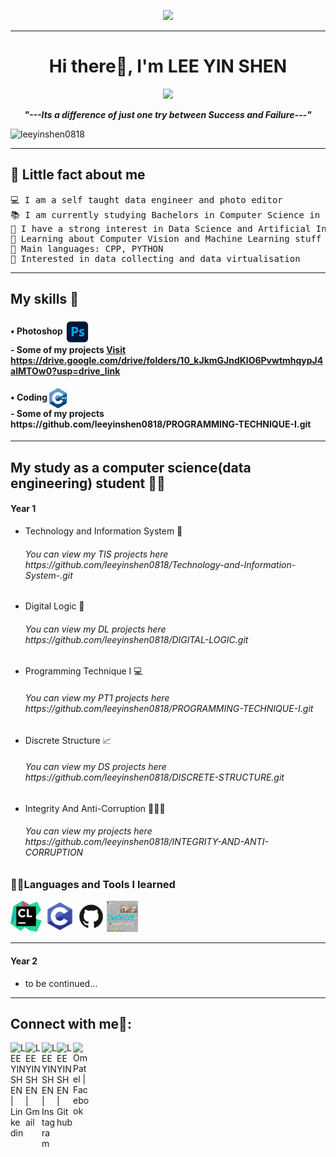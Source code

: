 <p align="center">
  <img src="https://github.com/thompsonemerson/thompsonemerson/raw/master/cover-thompson.png" height="200"/>
</p>
<hr>
<h1 align="center">Hi there👋, I'm LEE YIN SHEN</h1>
<p align="center">
  <a href="https://github.com/Ratheshan03/readme-typing-svg"><img src="https://readme-typing-svg.herokuapp.com?lines=Computer+Science+Undergraduate&center=true&width=500&height=30"></a>
</p>

<p align="center">
  <b><i>"---Its a difference of just one try between Success and Failure---"</i></b>
</p>

<p align="left"> <img src="https://komarev.com/ghpvc/?username=leeyinshen0818&label=Profile%20views&color=0e75b6&style=flat" alt="leeyinshen0818" /> </p>

<hr>

## 🧑 Little fact about me

<pre>
💻 I am a self taught data engineer and photo editor
📚 I am currently studying Bachelors in Computer Science in Universiti Teknologi Malaysia
📝 I have a strong interest in Data Science and Artificial Intelligence
🌱 Learning about Computer Vision and Machine Learning stuff
🌟 Main languages: CPP, PYTHON
🚩 Interested in data collecting and data virtualisation
</pre>

<hr>

## My skills 💪

  <h4> • Photoshop <img src = "IMG/Photoshop.png" width = "40"  align = "center"> <br> - Some of my projects <a href="https://drive.google.com/drive/folders/10_kJkmGJndKlO6PvwtmhqypJ4aIMTOw0?usp=drive_link"> Visit https://drive.google.com/drive/folders/10_kJkmGJndKlO6PvwtmhqypJ4aIMTOw0?usp=drive_link</a> </h4> 

<h4> • Coding <img src = "IMG/cpp.png" width = "28"  align = "center"> <br> - Some of my projects https://github.com/leeyinshen0818/PROGRAMMING-TECHNIQUE-I.git </h4>

<hr>

## My study as a computer science(data engineering) student 👨‍🎓

<h4>Year 1</h4>

- Technology and Information System 📱
  <h6>You can view my TIS projects here https://github.com/leeyinshen0818/Technology-and-Information-System-.git </h6>
- Digital Logic 💾
  <h6>You can view my DL projects here https://github.com/leeyinshen0818/DIGITAL-LOGIC.git </h6>
- Programming Technique I 💻
  <h6>You can view my PT1 projects here https://github.com/leeyinshen0818/PROGRAMMING-TECHNIQUE-I.git </h6>
- Discrete Structure 📈
  <h6>You can view my DS projects here https://github.com/leeyinshen0818/DISCRETE-STRUCTURE.git </h6>
- Integrity And Anti-Corruption 🧑‍🤝‍🧑
  <h6>You can view my projects here https://github.com/leeyinshen0818/INTEGRITY-AND-ANTI-CORRUPTION </h6>


### 👨‍💻Languages and Tools I learned 
<img src = "IMG/clion.1024x1024.png" width = "50" > <img src = "IMG/c++.png" width = "50" ><img src = "IMG/GitHub.png" width = "50"><img src = "IMG/Deeds.jpg" width = "50" height = "50">

<hr>

<h4>Year 2</h4>

- to be continued...

<hr>

## Connect with me🤝:
  </hr>
  <a href="https://www.linkedin.com/in/lee-yin-shen-86ba87297">
   <img align="left" alt="LEE YIN SHEN | Linkedin" width="24px" src="https://www.vectorlogo.zone/logos/linkedin/linkedin-icon.svg" />
  </a>
  <a href="mailto:leeyinshen2004@gmail.com">
    <img align="left" alt="LEE YIN SHEN | Gmail" width="26px" src="https://www.vectorlogo.zone/logos/gmail/gmail-icon.svg" />
  </a>
  <a href="https://www.instagram.com/ys_523006">
    <img align="left" alt="LEE YIN SHEN | Instagram" width="24px" src="https://www.vectorlogo.zone/logos/instagram/instagram-icon.svg" />
  </a>
   <a href="https://github.com/leeyinshen0818">
    <img align="left" alt="LEE YIN SHEN | Github" width="26px" src="https://www.vectorlogo.zone/logos/github/github-tile.svg" />
  </a>
    </a>
   <a href="https://www.facebook.com/li.sen.7/">
    <img align="left" alt="Om Patel | Facebook" width="26px" src="https://raw.githubusercontent.com/rahuldkjain/github-profile-readme-generator/master/src/images/icons/Social/facebook.svg"  />
  </a>
  <br>


<!--
**leeyinshen0818/leeyinshen0818** is a ✨ _special_ ✨ repository because its `README.md` (this file) appears on your GitHub profile.

Here are some ideas to get you started:

- 🔭 I’m currently working on ...
- 🌱 I’m currently learning ...
- 👯 I’m looking to collaborate on ...
- 🤔 I’m looking for help with ...
- 💬 Ask me about ...
- 📫 How to reach me: ...
- 😄 Pronouns: ...
- ⚡ Fun fact: ...

- 👨‍💻 All of my projects are available at [https://github.com/leeyinshen0818/leeyinshen0818.git](https://github.com/leeyinshen0818/leeyinshen0818.git)
- 📫 How to reach me **leeyinshen2004@gmail.com**
- 🔭 I’m currently working on Fullstack Web Development, Native Mobile Development.
- 👯 I’m looking to collaborate with Fullstack Web and UI/UX projects.
- 💡 Contributing to Open Source Projects is always been a goal to me.
<h3>Little facts about me 🧑</h3>

- 🧞 A super introvert.
- 🏠 Enjoy to be alone.
- 🌴 A nature lover.
- 🎣 A fishing lover.
- 🔷 A Rubik's cube lover.
  <em>
    Myself <b>Lee Yin Shen</b>, a first year <b>Computer Science</b> undergraduate from <b>Universiti Teknologi Malaysia</b>.
    An aspiring <b>Data Engineer.</b> 
  <br>
-->
